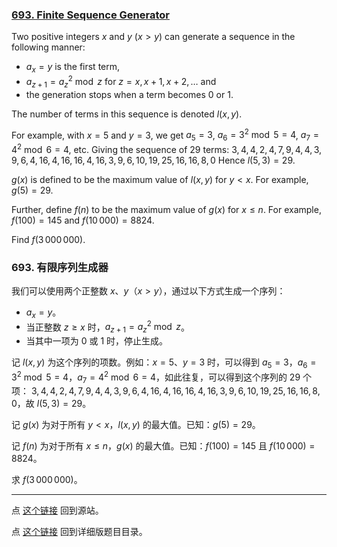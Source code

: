 ### [693. Finite Sequence Generator](https://projecteuler.net/problem=693)

Two positive integers $x$ and $y$ ($x > y$) can generate a sequence in the following manner:

- $a_x = y$ is the first term,
- $a_{z+1} = a_z^2 \bmod z$ for $z = x, x+1,x+2,\ldots$ and
- the generation stops when a term becomes 0 or 1.

The number of terms in this sequence is denoted $l(x,y)$.

For example, with $x = 5$ and $y = 3$, we get $a_5 = 3$, $a_6 = 3^2 \bmod 5 = 4$, $a_7 = 4^2\bmod 6 = 4$, etc. Giving the sequence of 29 terms:
$3,4,4,2,4,7,9,4,4,3,9,6,4,16,4,16,16,4,16,3,9,6,10,19,25,16,16,8,0$
Hence $l(5,3) = 29$.

$g(x)$ is defined  to be the maximum value of $l(x,y)$ for $y < x$. For example, $g(5) = 29$.

Further, define $f(n)$ to be the maximum value of $g(x)$ for $x \le n$. For example, $f(100) = 145$ and $f(10\,000) = 8824$.

Find $f(3\,000\,000)$.

### 693. 有限序列生成器

我们可以使用两个正整数 $x$、$y$（$x > y$），通过以下方式生成一个序列：

- $a_x = y$。
- 当正整数 $z \geq x$ 时，$a_{z+1} = a_z^2 \bmod z$。
- 当其中一项为 0 或 1 时，停止生成。

记 $l(x, y)$ 为这个序列的项数。例如：$x = 5$、$y = 3$ 时，可以得到 $a_5 = 3$，$a_6 = 3^2 \bmod 5 = 4$，$a_7 = 4^2\bmod 6 = 4$，如此往复，可以得到这个序列的 29 个项：
$3,4,4,2,4,7,9,4,4,3,9,6,4,16,4,16,16,4,16,3,9,6,10,19,25,16,16,8,0$，故 $l(5,3) = 29$。

记 $g(x)$ 为对于所有 $y < x$，$l(x,y)$ 的最大值。已知：$g(5) = 29$。

记 $f(n)$ 为对于所有 $x \le n$，$g(x)$ 的最大值。已知：$f(100) = 145$ 且 $f(10\,000) = 8824$。

求 $f(3\,000\,000)$。

---

点 [这个链接](https://fsy-juruo.github.io/pe-chinese-translation/) 回到源站。

点 [这个链接](https://fsy-juruo.github.io/pe-chinese-translation/detailed_content_archives.html) 回到详细版题目目录。